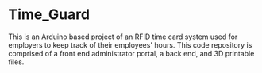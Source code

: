 # Time_Guard
 This is an Arduino based project of an RFID time card system used for employers to keep track of their employees' hours.  This code repository is comprised of a front end administrator portal, a back end, and 3D printable files.
